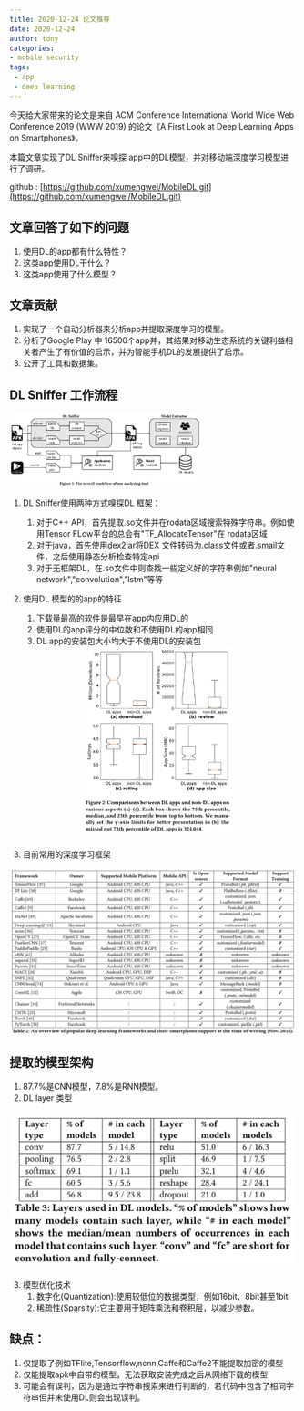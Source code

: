 ```yaml
---
title: 2020-12-24 论文推荐
date: 2020-12-24
author: tony
categories:
- mobile security
tags:
 - app
 - deep learning
---
```


今天给大家带来的论文是来自 ACM Conference International World Wide Web Conference 2019 (WWW 2019) 的论文《A First Look at Deep Learning Apps on Smartphones》。

本篇文章实现了DL Sniffer来嗅探 app中的DL模型，并对移动端深度学习模型进行了调研。

github : [https://github.com/xumengwei/MobileDL.git](https://github.com/xumengwei/MobileDL.git)

## 文章回答了如下的问题

   1. 使用DL的app都有什么特性？
   2. 这类app使用DL干什么？
   3. 这类app使用了什么模型？

## 文章贡献

   1. 实现了一个自动分析器来分析app并提取深度学习的模型。
   2. 分析了Google Play 中 16500个app并，其结果对移动生态系统的关键利益相关者产生了有价值的启示，并为智能手机DL的发展提供了启示。
   3. 公开了工具和数据集。

## DL Sniffer 工作流程

   <img src="./img/1224/1224-01.png" alt="1224-01.png" style="zoom: 33%;width: fit-content" />

   1. DL Sniffer使用两种方式嗅探DL 框架：

      1. 对于C++ API，首先提取.so文件并在rodata区域搜索特殊字符串。例如使用Tensor FLow平台的总会有"TF_AllocateTensor"在 rodata区域
      2. 对于java，首先使用dex2jar将DEX 文件转码为.class文件或者.smail文件，之后使用静态分析检查特定api
      3. 对于无框架DL，在.so文件中则查找一些定义好的字符串例如"neural network","convolution","lstm"等等

   2. 使用DL 模型的的app的特征

      1. 下载量最高的软件是最早在app内应用DL的
      2. 使用DL的app评分的中位数和不使用DL的app相同
      3. DL app的安装包大小均大于不使用DL的安装包

      <div style="margin: auto;width: fit-content"><img src="./img/1224/1224-02.png" alt="1224-
      02.png" style="zoom: 33%; " /></div>

   3. 目前常用的深度学习框架

![image-20201123160021045](./img/1224/1224-03.png)

## 提取的模型架构

   1. 87.7%是CNN模型，7.8%是RNN模型。
   2. DL layer 类型

   <div style="margin: auto;width: fit-content"><img src="./img/1224/1224-04.png" alt="1224-04.png" style="zoom:50%;" /></div>

   3. 模型优化技术
      1. 数字化(Quantization):使用较低位的数据类型，例如16bit、8bit甚至1bit
      2. 稀疏性(Sparsity):它主要用于矩阵乘法和卷积层，以减少参数。

##  缺点：

1. 仅提取了例如TFlite,Tensorflow,ncnn,Caffe和Caffe2不能提取加密的模型
2. 仅能提取apk中自带的模型，无法获取安装完成之后从网络下载的模型
3. 可能会有误判，因为是通过字符串搜索来进行判断的，若代码中包含了相同字符串但并未使用DL则会出现误判。

